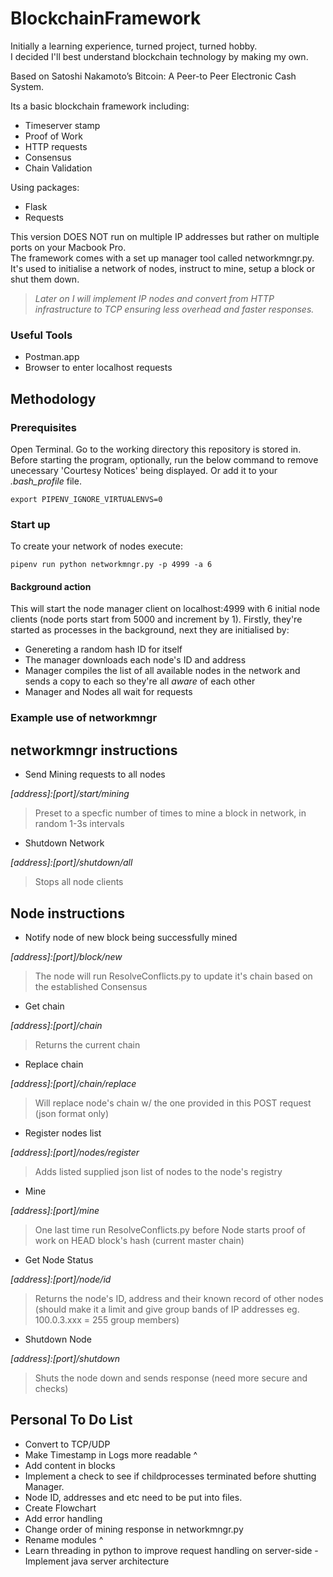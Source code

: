 # BlockchainFramework

Initially a learning experience, turned project, turned hobby.  
I decided I'll best understand blockchain technology by making my own.

Based on Satoshi Nakamoto’s Bitcoin: A Peer-to Peer Electronic Cash System.

Its a basic blockchain framework including:

+ Timeserver stamp
+ Proof of Work
+ HTTP requests
+ Consensus
+ Chain Validation

Using packages:

+ Flask 
+ Requests

This version DOES NOT run on multiple IP addresses but rather on multiple ports on your Macbook Pro.  
The framework comes with a set up manager tool called networkmngr.py. It's used to initialise a network of nodes, instruct to mine, setup a block or shut them down.

> _Later on I will implement IP nodes and convert from HTTP infrastructure to TCP ensuring less overhead and faster responses._

### Useful Tools

+ Postman.app
+ Browser to enter localhost requests

## Methodology

### Prerequisites

Open Terminal. Go to the working directory this repository is stored in. Before starting the program, optionally, run the below command to remove unecessary 'Courtesy Notices' being displayed. Or add it to your _.bash_profile_ file.

```export PIPENV_IGNORE_VIRTUALENVS=0```

### Start up

To create your network of nodes execute:

```pipenv run python networkmngr.py -p 4999 -a 6```

#### Background action

This will start the node manager client on localhost:4999 with 6 initial node clients (node ports start from 5000 and increment by 1). Firstly, they're started as processes in the background, next they are initialised by:	
+ Genereting a random hash ID for itself
+ The manager downloads each node's ID and address 	
+ Manager compiles the list of all available nodes in the network and sends a copy to each so they're all _aware_ of each other
+ Manager and Nodes all wait for requests

### Example use of networkmngr

## networkmngr instructions

+ Send Mining requests to all nodes

_[address]:[port]/start/mining_

> Preset to a specfic number of times to mine a block in network, in random 1-3s intervals

+ Shutdown Network 

_[address]:[port]/shutdown/all_

> Stops all node clients


## Node instructions

+ Notify node of new block being successfully mined

_[address]:[port]/block/new_

> The node will run ResolveConflicts.py to update it's chain based on the established Consensus

+ Get chain

_[address]:[port]/chain_

> Returns the current chain

+ Replace chain

_[address]:[port]/chain/replace_

> Will replace node's chain w/ the one provided in this POST request (json format only)

+ Register nodes list

_[address]:[port]/nodes/register_

> Adds listed supplied json list of nodes to the node's registry

+ Mine

_[address]:[port]/mine_

> One last time run ResolveConflicts.py before Node starts proof of work on HEAD block's hash (current master chain)

+ Get Node Status

_[address]:[port]/node/id_

> Returns the node's ID, address and their known record of other nodes (should make it a limit and give group bands of IP addresses eg. 100.0.3.xxx = 255 group members)

+ Shutdown Node

_[address]:[port]/shutdown_

> Shuts the node down and sends response (need more secure and checks)


## Personal To Do List

+ Convert to TCP/UDP
+ Make Timestamp in Logs more readable ^
+ Add content in blocks
+ Implement a check to see if childprocesses terminated before shutting Manager.
+ Node ID, addresses and etc need to be put into files. 
+ Create Flowchart
+ Add error handling
+ Change order of mining response in networkmngr.py
+ Rename modules ^
+ Learn threading in python to improve request handling on server-side
	-Implement java server architecture